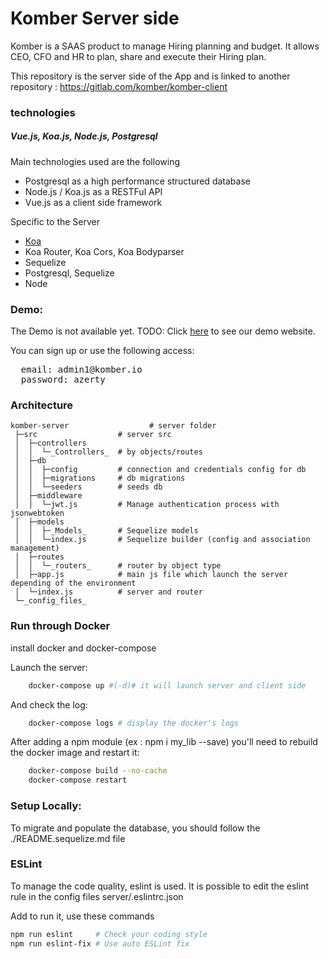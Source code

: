 # Komber Server side

Komber is a SAAS product to manage Hiring planning and budget. It allows CEO, CFO and HR to plan, share and execute their Hiring plan.

This repository is the server side of the App and is linked to another repository :
https://gitlab.com/komber/komber-client

### technologies
##### Vue.js, Koa.js, Node.js, Postgresql

Main technologies used are the following
 * Postgresql as a high performance structured database
 * Node.js / Koa.js as a RESTFul API
 * Vue.js as a client side framework

Specific to the Server
   - [Koa](http://koajs.com/)
   - Koa Router, Koa Cors, Koa Bodyparser
   - Sequelize
   - Postgresql, Sequelize
   - Node

### Demo:
The Demo is not available yet.
TODO: Click [here](http://demo.komber.io) to see our demo website.

You can sign up or use the following access:
<pre>
  email: admin1@komber.io
  password: azerty
</pre>


### Architecture

    komber-server                  # server folder
     ├─src                  # server src
     │  ├─controllers
     │  │  └─_Controllers_  # by objects/routes
     │  ├─db
     │  │  ├─config         # connection and credentials config for db
     │  │  ├─migrations     # db migrations
     │  │  └─seeders        # seeds db
     │  ├─middleware
     │  │  └─jwt.js         # Manage authentication process with jsonwebtoken
     │  ├─models
     │  │  ├─_Models_       # Sequelize models
     │  │  └─index.js       # Sequelize builder (config and association management)
     │  ├─routes
     │  │  └─_routers_      # router by object type
     │  ├─app.js            # main js file which launch the server depending of the environment
     │  └─index.js          # server and router
     └─_config_files_

### Run through Docker

install docker and docker-compose

Launch the server:

```bash
    docker-compose up #(-d)# it will launch server and client side
```

And check the log:

```bash
    docker-compose logs # display the docker's logs
```

After adding a npm module (ex : npm i my_lib --save) you'll need to rebuild the docker image and restart it:

```bash
    docker-compose build --no-cache
    docker-compose restart
```

### Setup Locally:

To migrate and populate the database, you should follow the ./README.sequelize.md file


### ESLint

To manage the code quality, eslint is used.
It is possible to edit the eslint rule in the config files server/.eslintrc.json

Add to run it, use these commands
```bash
npm run eslint     # Check your coding style
npm run eslint-fix # Use auto ESLint fix
```